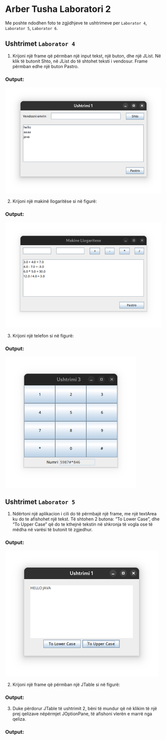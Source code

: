 # Arber Tusha Laboratori 2

Me poshte ndodhen foto te zgjidhjeve te ushtrimeve per `Laborator 4`, `Laborator 5`, `Laborator 6`.

## Ushtrimet `Laborator 4`

1. Krijoni një frame që përmban një input tekst, një buton, dhe një JList. Në klik të butonit
   Shto, në JList do të shtohet teksti i vendosur. Frame përmban edhe një buton Pastro.

### Output:

![Ushtrimi 1](/Screenshots/lab-4-ushtrimi-1.png)

2. Krijoni një makinë llogaritëse si në figurë:

### Output:

![Ushtrimi 2](/Screenshots/lab-4-ushtrimi-2.png)

3. Krijoni një telefon si në figurë:

### Output:

![Ushtrimi 3](/Screenshots/lab-4-ushtrimi-3.png)

## Ushtrimet `Laborator 5`

1. Ndërtoni një aplikacion i cili do të përmbajë një frame, me një textArea ku do te
   afishohet një tekst. Të shtohen 2 butona: “To Lower Case”, dhe “To Upper Case”
   që do te kthejnë tekstin në shkronja të vogla ose të mëdha në varësi të butonit të
   zgjedhur.

### Output:

![Ushtrimi 1](/Screenshots/lab-5-ushtrimi-1.png)

2. Krijoni një frame që përmban një JTable si në figurë:

### Output:

3. Duke përdorur JTable të ushtrimit 2, bëni të mundur që në klikim të një prej
   qelizave nëpërmjet JOptionPane, të afishoni vlerën e marrë nga qeliza.

### Output:
